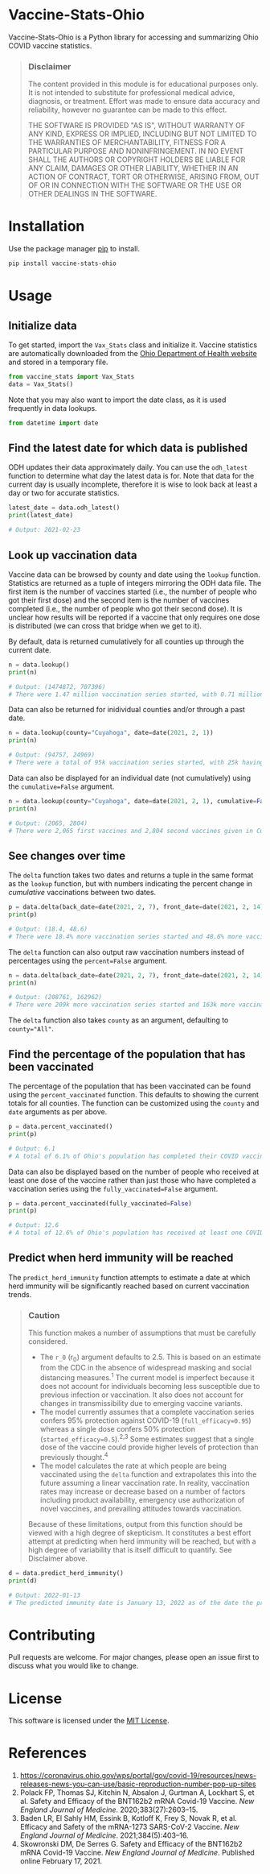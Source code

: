 # Vaccine-Stats-Ohio
Vaccine-Stats-Ohio is a Python library for accessing and summarizing Ohio COVID vaccine statistics.

> ### **Disclaimer**
> The content provided in this module is for educational purposes only. It is not intended to substitute for professional medical advice, diagnosis, or treatment. Effort was made to ensure data accuracy and reliability, however no guarantee can be made to this effect.
>
> THE SOFTWARE IS PROVIDED "AS IS", WITHOUT WARRANTY OF ANY KIND, EXPRESS OR
IMPLIED, INCLUDING BUT NOT LIMITED TO THE WARRANTIES OF MERCHANTABILITY,
FITNESS FOR A PARTICULAR PURPOSE AND NONINFRINGEMENT. IN NO EVENT SHALL THE
AUTHORS OR COPYRIGHT HOLDERS BE LIABLE FOR ANY CLAIM, DAMAGES OR OTHER
LIABILITY, WHETHER IN AN ACTION OF CONTRACT, TORT OR OTHERWISE, ARISING FROM,
OUT OF OR IN CONNECTION WITH THE SOFTWARE OR THE USE OR OTHER DEALINGS IN THE
SOFTWARE.

# Installation

Use the package manager [pip](https://pip.pypa.io/en/stable/) to install.

```bash
pip install vaccine-stats-ohio
```

# Usage

## Initialize data

To get started, import the `Vax_Stats` class and initialize it. Vaccine statistics are automatically downloaded from the [Ohio Department of Health website](https://coronavirus.ohio.gov/wps/portal/gov/covid-19/dashboards/covid-19-vaccine/covid-19-vaccination-dashboard) and stored in a temporary file.

```python
from vaccine_stats import Vax_Stats
data = Vax_Stats()
```

Note that you may also want to import the date class, as it is used frequently in data lookups.

```python
from datetime import date
```

## Find the latest date for which data is published

ODH updates their data approximately daily. You can use the `odh_latest` function to determine what day the latest data is for. Note that data for the current day is usually incomplete, therefore it is wise to look back at least a day or two for accurate statistics.

```python
latest_date = data.odh_latest()
print(latest_date)

# Output: 2021-02-23
```

## Look up vaccination data

Vaccine data can be browsed by county and date using the `lookup` function. Statistics are returned as a tuple of integers mirroring the ODH data file. The first item is the number of vaccines started (i.e., the number of people who got their first dose) and the second item is the number of vaccines completed (i.e., the number of people who got their second dose). It is unclear how results will be reported if a vaccine that only requires one dose is distributed (we can cross that bridge when we get to it).

By default, data is returned cumulatively for all counties up through the current date.

```python
n = data.lookup()
print(n)

# Output: (1474872, 707396)
# There were 1.47 million vaccination series started, with 0.71 million having been completed, in the state of Ohio as of the date this was run.
```

Data can also be returned for inidividual counties and/or through a past date.

```python
n = data.lookup(county="Cuyahoga", date=date(2021, 2, 1))
print(n)

# Output: (94757, 24969)
# There were a total of 95k vaccination series started, with 25k having been completed, in Cuyahoga county as of February 1, 2021.
```

Data can also be displayed for an individual date (not cumulatively) using the `cumulative=False` argument.

```python
n = data.lookup(county="Cuyahoga", date=date(2021, 2, 1), cumulative=False)
print(n)

# Output: (2065, 2804)
# There were 2,065 first vaccines and 2,804 second vaccines given in Cuyahoga county on February 1, 2021.
```

## See changes over time

The `delta` function takes two dates and returns a tuple in the same format as the `lookup` function, but with numbers indicating the percent change in *cumulative* vaccinations between two dates.

```python
p = data.delta(back_date=date(2021, 2, 7), front_date=date(2021, 2, 14))
print(p)

# Output: (18.4, 48.6)
# There were 18.4% more vaccination series started and 48.6% more vaccination series completed on February 14 compared to a week prior.
```

The `delta` function can also output raw vaccination numbers instead of percentages using the `percent=False` argument.

```python
n = data.delta(back_date=date(2021, 2, 7), front_date=date(2021, 2, 14), percent=False)
print(n)

# Output: (208761, 162962)
# There were 209k more vaccination series started and 163k more vaccination series completed on February 14 compared to a week prior.
```

The `delta` function also takes `county` as an argument, defaulting to `county="All"`.

## Find the percentage of the population that has been vaccinated

The percentage of the population that has been vaccinated can be found using the `percent_vaccinated` function. This defaults to showing the current totals for all counties. The function can be customized using the `county` and `date` arguments as per above.

```python
p = data.percent_vaccinated()
print(p)

# Output: 6.1
# A total of 6.1% of Ohio's population has completed their COVID vaccine series as of the date the program was run.
```

Data can also be displayed based on the number of people who received at least one dose of the vaccine rather than just those who have completed a vaccination series using the `fully_vaccinated=False` argument. 

```python
p = data.percent_vaccinated(fully_vaccinated=False)
print(p)

# Output: 12.6
# A total of 12.6% of Ohio's population has received at least one COVID vaccine as of the date the program was run.
```

## Predict when herd immunity will be reached

The `predict_herd_immunity` function attempts to estimate a date at which herd immunity will be significantly reached based on current vaccination trends.

> ### **Caution**
> This function makes a number of assumptions that must be carefully considered.
>
> * The `r_0` (r<sub>0</sub>) argument defaults to 2.5. This is based on an estimate from the CDC in the absence of widespread masking and social distancing measures.<sup>1</sup> The current model is imperfect because it does not account for individuals becoming less susceptible due to previous infection or vaccination. It also does not account for changes in transmissibility due to emerging vaccine variants.
> * The model currently assumes that a complete vaccination series confers 95% protection against COVID-19 (`full_efficacy=0.95`) whereas a single dose confers 50% protection (`started_efficacy=0.5`).<sup>2,3</sup> Some estimates suggest that a single dose of the vaccine could provide higher levels of protection than previously thought.<sup>4</sup>
> * The model calculates the rate at which people are being vaccinated using the `delta` function and extrapolates this into the future assuming a linear vaccination rate. In reality, vaccination rates may increase or decrease based on a number of factors including product availability, emergency use authorization of novel vaccines, and prevailing attitudes towards vaccination.
>
> Because of these limitations, output from this function should be viewed with a high degree of skepticism. It constitutes a best effort attempt at predicting when herd immunity will be reached, but with a high degree of variability that is itself difficult to quantify. See Disclaimer above.

```python
d = data.predict_herd_immunity()
print(d)

# Output: 2022-01-13
# The predicted immunity date is January 13, 2022 as of the date the program was run.
```

# Contributing
Pull requests are welcome. For major changes, please open an issue first to discuss what you would like to change.

# License
This software is licensed under the [MIT License](https://choosealicense.com/licenses/mit/).

# References

1. https://coronavirus.ohio.gov/wps/portal/gov/covid-19/resources/news-releases-news-you-can-use/basic-reproduction-number-pop-up-sites
2. Polack FP, Thomas SJ, Kitchin N, Absalon J, Gurtman A, Lockhart S, et al. Safety and Efficacy of the BNT162b2 mRNA Covid-19 Vaccine. *New England Journal of Medicine*. 2020;383(27):2603–15.
3. Baden LR, El Sahly HM, Essink B, Kotloff K, Frey S, Novak R, et al. Efficacy and Safety of the mRNA-1273 SARS-CoV-2 Vaccine. *New England Journal of Medicine*. 2021;384(5):403–16.
4. Skowronski DM, De Serres G. Safety and Efficacy of the BNT162b2 mRNA Covid-19 Vaccine. *New England Journal of Medicine*. Published online February 17, 2021.